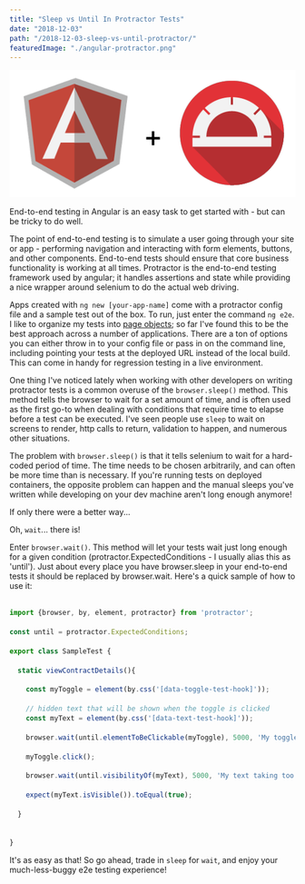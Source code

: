 ```yaml
---
title: "Sleep vs Until In Protractor Tests"
date: "2018-12-03"
path: "/2018-12-03-sleep-vs-until-protractor/"
featuredImage: "./angular-protractor.png"
---
```

![angular js and protractor](./angular-protractor.png)

End-to-end testing in Angular is an easy task to get started with - but can be tricky to do well.

The point of end-to-end testing is to simulate a user going through your site or app - performing navigation and interacting with form elements, buttons, and other components. End-to-end tests should ensure that core business functionality is working at all times. Protractor is the end-to-end testing framework used by angular; it handles assertions and state while providing a nice wrapper around selenium to do the actual web driving.

Apps created with `ng new [your-app-name]` come with a protractor config file and a sample test out of the box. To run, just enter the command `ng e2e`. I like to organize my tests into  [page objects](https://www.protractortest.org/#/page-objects); so far I've found this to be the best approach across a number of applications. There are a ton of options you can either throw in to your config file or pass in on the command line, including pointing your tests at the deployed URL instead of the local build. This can come in handy for regression testing in a live environment.

One thing I've noticed lately when working with other developers on writing protractor tests is a common overuse of the `browser.sleep()` method. This method tells the browser to wait for a set amount of time, and is often used as the first go-to when dealing with conditions that require time to elapse before a test can be executed. I've seen people use `sleep` to wait on screens to render, http calls to return, validation to happen, and numerous other situations.

The problem with `browser.sleep()` is that it tells selenium to wait for a hard-coded period of time. The time needs to be chosen arbitrarily, and can often be more time than is necessary. If you're running tests on deployed containers, the opposite problem can happen and the manual sleeps you've written while developing on your dev machine aren't long enough anymore!

If only there were a better way...

Oh, `wait`... there is!

Enter `browser.wait()`. This method will let your tests wait just long enough for a given condition (protractor.ExpectedConditions - I usually alias this as 'until'). Just about every place you have browser.sleep in your end-to-end tests it should be replaced by browser.wait. Here's a quick sample of how to use it:

```js

import {browser, by, element, protractor} from 'protractor';

const until = protractor.ExpectedConditions;

export class SampleTest {

  static viewContractDetails(){

    const myToggle = element(by.css('[data-toggle-test-hook]'));

    // hidden text that will be shown when the toggle is clicked
    const myText = element(by.css('[data-text-test-hook]'));

    browser.wait(until.elementToBeClickable(myToggle), 5000, 'My toggle taking too long to appear in the DOM');

    myToggle.click();

    browser.wait(until.visibilityOf(myText), 5000, 'My text taking too long to appear in the DOM');

    expect(myText.isVisible()).toEqual(true);

  }


}


```

It's as easy as that! So go ahead, trade in `sleep` for `wait`, and enjoy your much-less-buggy e2e testing experience!
